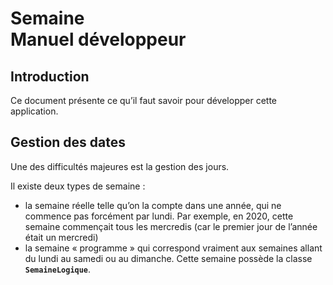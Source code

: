 # Semaine<br>Manuel développeur



## Introduction

Ce document présente ce qu’il faut savoir pour développer cette application.



## Gestion des dates

Une des difficultés majeures est la gestion des jours.

Il existe deux types de semaine : 

* la semaine réelle telle qu’on la compte dans une année, qui ne commence pas forcément par lundi. Par exemple, en 2020, cette semaine commençait tous les mercredis (car le premier jour de l’année était un mercredi)
* la semaine « programme » qui correspond vraiment aux semaines allant du lundi au samedi ou au dimanche. Cette semaine possède la classe **`SemaineLogique`**.